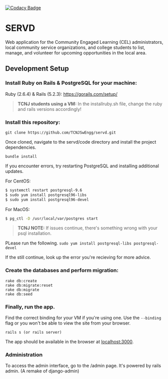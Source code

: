 [![Codacy Badge](https://api.codacy.com/project/badge/Grade/ec121ba6ca61445483fb0017e526acf1)](https://www.codacy.com?utm_source=github.com&amp;utm_medium=referral&amp;utm_content=TCNJSwEngg/servd&amp;utm_campaign=Badge_Grade)
# SERVD
Web application for the Community Engaged Learning (CEL) administrators, local community service organizations, and college students to list, manage, and volunteer for upcoming opportunities in the local area.

## Development Setup

### Install Ruby on Rails & PostgreSQL for your machine:
Ruby (2.6.4) & Rails (5.2.3): 
https://gorails.com/setup/

> **TCNJ students using a VM:** In the installruby.sh file, change the ruby and rails versions accordingly!

### Install this repository: 

    git clone https://github.com/TCNJSwEngg/servd.git

Once cloned, navigate to the servd/code directory and install the project dependencies. 

    bundle install
    
If you encounter errors, try restarting PostgreSQL and installing additional updates.

For CentOS:
```sh
$ systemctl restart postgresql-9.6
$ sudo yum install postgresql96-libs
$ sudo yum install postgresql96-devel
```
For MacOS:
```sh
$ pg_ctl -D /usr/local/var/postgres start
   ```
> **TCNJ NOTE:** If issues continue, there's something wrong with your psql installation.

PLease run the following. `sudo yum install postgresql-libs postgresql-devel`

If the still continue, look up the error you're recieving for more advice.

### Create the databases and perform migration:

    rake db:create
    rake db:migrate:reset
    rake db:migrate
    rake db:seed

### Finally, run the app.
Find the correct binding for your VM if you're using one. Use the `--binding` flag or you won't be able to view the site from your browser.

    rails s (or rails server)
    
The app should be available in the browser at [localhost:3000](localhost:3000).

### Administration

To access the admin interface, go to the /admin page. It's powered by rails admin. (A remake of django-admin)

